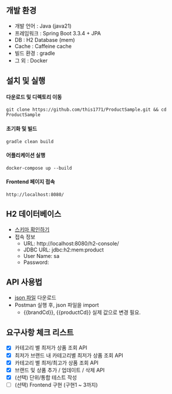 ## 개발 환경
- 개발 언어 : Java (java21)
- 프레임워크 : Spring Boot 3.3.4 + JPA
- DB : H2 Database (mem)
- Cache : Caffeine cache
- 빌드 환경 : gradle
- 그 외 : Docker

## 설치 및 실행
#### 다운로드 및 디렉토리 이동
```
git clone https://github.com/this1771/ProductSample.git && cd ProductSample 
```

#### 초기화 및 빌드
```
gradle clean build 
```

#### 어플리케이션 실행
```
docker-compose up --build 
```

#### Frontend 페이지 접속
```
http://localhost:8080/
```

## H2 데이터베이스
- [스키마 확인하기](src/main/resources/database/schema.sql)
- 접속 정보
  - URL: http://localhost:8080/h2-console/
  - JDBC URL: jdbc:h2:mem:product
  - User Name: sa
  - Password:

## API 사용법
- [json 파일](src/main/resources/document/postman_collection.json) 다운로드
- Postman 실행 후, json 파일을 import
  - {{brandCd}}, {{productCd}} 실제 값으로 변경 필요.


## 요구사항 체크 리스트
- [x] 카테고리 별 최저가 상품 조회 API
- [x] 최저가 브랜드 내 카테고리별 최저가 상품 조회 API
- [x] 카테고리 별 최저/최고가 상품 조회 API
- [x] 브랜드 및 상품 추가 / 업데이트 / 삭제 API
- [x] (선택) 단위/통합 테스트 작성
- [ ] (선택) Frontend 구현 (구현1 ~ 3까지)
